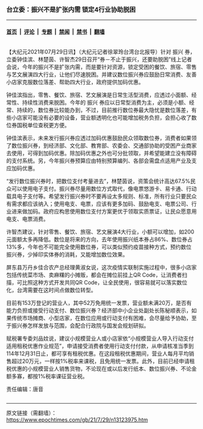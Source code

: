 ### 台立委：振兴不是扩张内需 锁定4行业协助脱困

---

#### [首页](../../../..?n13123975) &nbsp;|&nbsp; [评论](../../../../../epoch-comment?n13123975) &nbsp;|&nbsp; [专题](../../../../../epoch-special?n13123975) &nbsp;|&nbsp; [禁闻](../../../../../epoch-news?n13123975) &nbsp;|&nbsp; [禁书](../../../../../books?n13123975) &nbsp;|&nbsp; [翻墙](https://github.com/gfw-breaker/nogfw/blob/master/README.md?n13123975)


<div class="column" id="artbody" itemprop="articleBody">
 <!-- article content begin -->
 <p>
  【大纪元2021年07月29日讯】（大纪元记者徐翠玲台湾台北报导）针对
  <ok href="https://www.epochtimes.com/gb/tag/%E6%8C%AF%E5%85%B4.html">
   振兴
  </ok>
  券，立委钟佳滨、林楚茵、许智杰29日召开“券－不止于振兴，还要助脱困”线上记者会说，今年的振兴不是扩张内需，而是要针对资源，锁定受困的餐饮、旅宿、零售与艺文展演四大行业，让他们尽速脱困。并建议数位振兴券应鼓励日常消费、友善小店家克服数位落差、帮助四大行业，政府提供加码优惠。
 </p>
 <p>
  钟佳滨指出，零售、餐饮、旅宿、艺文展演是日常生活型消费，应透过小面额、经常性、持续性消费来脱困。今年的
  <ok href="https://www.epochtimes.com/gb/tag/%E6%8C%AF%E5%85%B4.html">
   振兴
  </ok>
  券应以日常型消费为主，必须是小额、经常、持续的，数位券比较能办到，不过，目前推行数位券最大隐忧是数位落差，有些小店家可能没有必要的设备，营业额透明化也可能增加税务负担，会担心收了数位券国税单位查税更方便。
 </p>
 <p>
  钟佳滨表示，未来发行振兴券应透过加码优惠鼓励民众领取数位券，消费者如果领了数位振兴券，到经济部、文化部、教育部、农委会、交通部协助的受困产业商家去使用，可得到加码优惠。除加码优惠之外也可分批领取，并希望能建立没有障碍的支付系统。另，今年振兴券预算应由特别预算编列、各部会需盘点适用产业及支应加码优惠。
 </p>
 <p>
  “发行数位振兴券时，把数位支付考量进去”，林楚茵说，资策会统计高达67.5%民众可以使用电子支付。振兴券尽量用数位方式取代，像电票悠游卡、易卡通、行动载具电子支付等。希望发行振兴券时不要再设太多规则、标准，所有行业只要民众有需求都应该纳入；使用电支、电票，应该有更多加码、鼓励电支、电票公司、行业进来做加码。政府应构思使用数位支付方案更优于领取实质票证，让民众愿意用电支、电票消费。
 </p>
 <p>
  许智杰建议，针对零售、餐饮、旅宿、艺文展演4大行业，小额可以增加，如200元面额太多再降低。数位是将来的方向，去年使用振兴纸本券占86%、数位券占13%多，今年也不可能完全使用数位券，可以类似预约疫苗接种方式，预约数位振兴券，少掉印实体券的消耗，又能增加数位效果。
 </p>
 <p>
  屏东县万丹乡佳合农产总经理黄淑女说，这次疫情实联制实施过程中，很多小店家包括传统菜市场、卖麻糬的小摊贩，都会在摊位前挂上QR Code，让消费者扫描，可比照这种方式开发共同QR Code，让全民使用，很容易就可以落实数位化，台湾需要在这时间点做数位转型。
 </p>
 <p>
  目前有153万登记的营业人，其中52万免用统一发票，营业额未满20万，是否有能力负担或接受行动支付、数位振兴券？经济部中小企业处副处长陈秘顺表示，如果传统市场摊商、小型店家，在数位应用或行动支付有困难，会尽量给予协助，至于振兴券怎样发放与范围，会配合行政院与国发会规划研拟。
 </p>
 <p>
  赋税署专委刘品妏说，建议小规模营业人或小店家依“小规模营业人导入行动支付适用租税优惠作业规范”，申请接受消费者使用行动支付付款，从申请核准当季到114年12月31日止，都可享有租税优惠。在这段租税优惠期间，营业人每月平均销售超过20万元，一样按1%税率来课税，且免用统一发票。此外，目前已经申请租税优惠的小规模营业人销售货物，不论现在或以后发行纸本、数位振兴券、不论金额多寡，都按1%税率课征营业税。
 </p>
 <p>
  责任编辑：唐音
 </p>
 <!-- article content end -->
</div>


---

原文链接（需翻墙）：https://www.epochtimes.com/gb/21/7/29/n13123975.htm